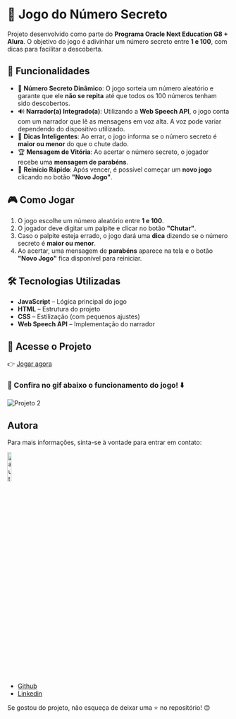 # 🎯 Jogo do Número Secreto  

Projeto desenvolvido como parte do **Programa Oracle Next Education G8 + Alura**. O objetivo do jogo é adivinhar um número secreto entre **1 e 100**, com dicas para facilitar a descoberta.  

## 🚀 Funcionalidades  

- 🎲 **Número Secreto Dinâmico**: O jogo sorteia um número aleatório e garante que ele **não se repita** até que todos os 100 números tenham sido descobertos.  
- 🔊 **Narrador(a) Integrado(a)**: Utilizando a **Web Speech API**, o jogo conta com um narrador que lê as mensagens em voz alta. A voz pode variar dependendo do dispositivo utilizado.  
- 🧠 **Dicas Inteligentes**: Ao errar, o jogo informa se o número secreto é **maior ou menor** do que o chute dado.  
- 🏆 **Mensagem de Vitória**: Ao acertar o número secreto, o jogador recebe uma **mensagem de parabéns**.  
- 🔄 **Reinício Rápido**: Após vencer, é possível começar um **novo jogo** clicando no botão **"Novo Jogo"**.  

## 🎮 Como Jogar  

1. O jogo escolhe um número aleatório entre **1 e 100**.  
2. O jogador deve digitar um palpite e clicar no botão **"Chutar"**.  
3. Caso o palpite esteja errado, o jogo dará uma **dica** dizendo se o número secreto é **maior ou menor**.  
4. Ao acertar, uma mensagem de **parabéns** aparece na tela e o botão **"Novo Jogo"** fica disponível para reiniciar.  

## 🛠️ Tecnologias Utilizadas  

- **JavaScript** – Lógica principal do jogo  
- **HTML** – Estrutura do projeto  
- **CSS** – Estilização (com pequenos ajustes)  
- **Web Speech API** – Implementação do narrador  

## 📌 Acesse o Projeto  

👉 [Jogar agora](https://luizadaso.github.io/jogo-do-numero-secreto/)  

### 🎥 Confira no gif abaixo o funcionamento do jogo! ⬇️

![Projeto 2](https://github.com/user-attachments/assets/43cb6c60-abd3-4544-a08b-fdcc12c3234d)


## Autora

Para mais informações, sinta-se à vontade para entrar em contato:

<div align="left">
  <img src="https://github.com/user-attachments/assets/57cac2a3-49b1-4a0a-aef3-e968523971eb" width="13%" alt="autora" />
</div>

- [Github](https://github.com/luizadaso)
- [Linkedin](https://www.linkedin.com/in/luizadaso)  

Se gostou do projeto, não esqueça de deixar uma ⭐ no repositório! 😊  
